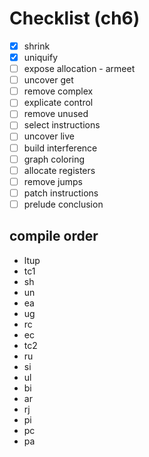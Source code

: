 # Checklist (ch6)

- [x] shrink
- [x] uniquify
- [ ] expose allocation - armeet
- [ ] uncover get
- [ ] remove complex
- [ ] explicate control
- [ ] remove unused
- [ ] select instructions
- [ ] uncover live
- [ ] build interference
- [ ] graph coloring
- [ ] allocate registers
- [ ] remove jumps
- [ ] patch instructions
- [ ] prelude conclusion

## compile order

- ltup
- tc1
- sh
- un
- ea
- ug
- rc
- ec
- tc2
- ru
- si
- ul
- bi
- ar
- rj
- pi
- pc
- pa
